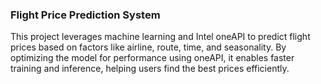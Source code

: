 ### Flight Price Prediction System  
This project leverages machine learning and Intel oneAPI to predict flight prices based on factors like airline, route, time, and seasonality. By optimizing the model for performance using oneAPI, it enables faster training and inference, helping users find the best prices efficiently.
